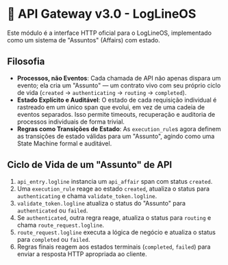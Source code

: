 # 🔐 API Gateway v3.0 - LogLineOS

Este módulo é a interface HTTP oficial para o LogLineOS, implementado como um sistema de "Assuntos" (Affairs) com estado.

## Filosofia

- **Processos, não Eventos**: Cada chamada de API não apenas dispara um evento; ela cria um "Assunto" — um contrato vivo com seu próprio ciclo de vida (`created` -> `authenticating` -> `routing` -> `completed`).
- **Estado Explícito e Auditável**: O estado de cada requisição individual é rastreado em um único span que evolui, em vez de uma cadeia de eventos separados. Isso permite timeouts, recuperação e auditoria de processos individuais de forma trivial.
- **Regras como Transições de Estado**: As `execution_rule`s agora definem as transições de estado válidas para um "Assunto", agindo como uma State Machine formal e auditável.

## Ciclo de Vida de um "Assunto" de API

1.  `api_entry.logline` instancia um `api_affair` span com status `created`.
2.  Uma `execution_rule` reage ao estado `created`, atualiza o status para `authenticating` e chama `validate_token.logline`.
3.  `validate_token.logline` atualiza o status do "Assunto" para `authenticated` ou `failed`.
4.  Se `authenticated`, outra regra reage, atualiza o status para `routing` e chama `route_request.logline`.
5.  `route_request.logline` executa a lógica de negócio e atualiza o status para `completed` ou `failed`.
6.  Regras finais reagem aos estados terminais (`completed`, `failed`) para enviar a resposta HTTP apropriada ao cliente.